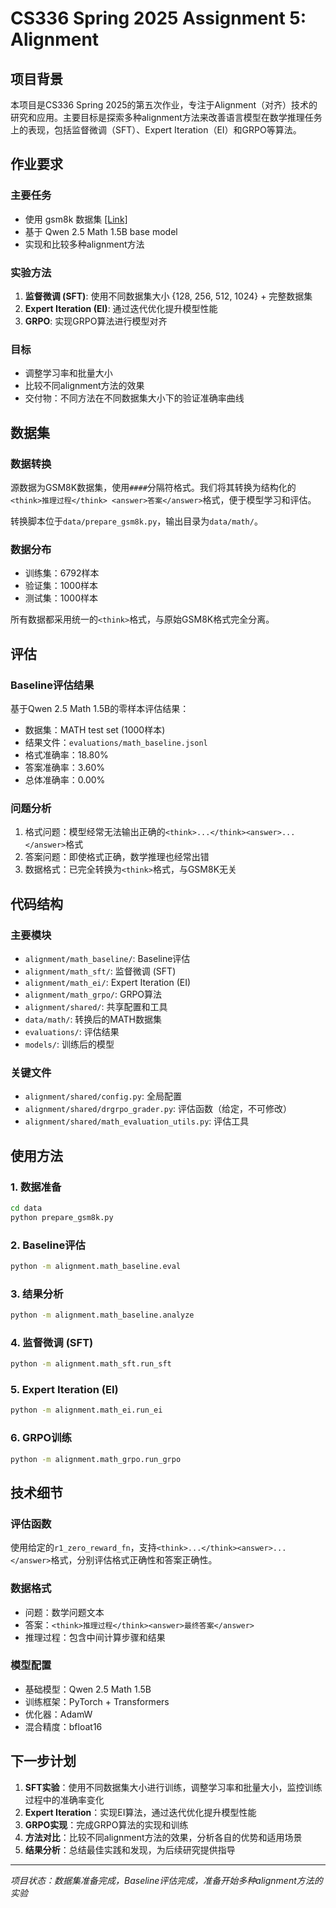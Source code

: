 # CS336 Spring 2025 Assignment 5: Alignment

## 项目背景

本项目是CS336 Spring 2025的第五次作业，专注于Alignment（对齐）技术的研究和应用。主要目标是探索多种alignment方法来改善语言模型在数学推理任务上的表现，包括监督微调（SFT）、Expert Iteration（EI）和GRPO等算法。

## 作业要求

### 主要任务
- 使用 gsm8k 数据集 [[Link]](https://huggingface.co/datasets/openai/gsm8k)
- 基于 Qwen 2.5 Math 1.5B base model
- 实现和比较多种alignment方法

### 实验方法
1. **监督微调 (SFT)**: 使用不同数据集大小 {128, 256, 512, 1024} + 完整数据集
2. **Expert Iteration (EI)**: 通过迭代优化提升模型性能
3. **GRPO**: 实现GRPO算法进行模型对齐

### 目标
- 调整学习率和批量大小
- 比较不同alignment方法的效果
- 交付物：不同方法在不同数据集大小下的验证准确率曲线

## 数据集

### 数据转换
源数据为GSM8K数据集，使用`####`分隔符格式。我们将其转换为结构化的`<think>推理过程</think> <answer>答案</answer>`格式，便于模型学习和评估。

转换脚本位于`data/prepare_gsm8k.py`，输出目录为`data/math/`。

### 数据分布
- 训练集：6792样本
- 验证集：1000样本  
- 测试集：1000样本

所有数据都采用统一的`<think>`格式，与原始GSM8K格式完全分离。

## 评估

### Baseline评估结果
基于Qwen 2.5 Math 1.5B的零样本评估结果：
- 数据集：MATH test set (1000样本)
- 结果文件：`evaluations/math_baseline.jsonl`
- 格式准确率：18.80%
- 答案准确率：3.60%
- 总体准确率：0.00%

### 问题分析
1. 格式问题：模型经常无法输出正确的`<think>...</think><answer>...</answer>`格式
2. 答案问题：即使格式正确，数学推理也经常出错
3. 数据格式：已完全转换为`<think>`格式，与GSM8K无关

## 代码结构

### 主要模块
- `alignment/math_baseline/`: Baseline评估
- `alignment/math_sft/`: 监督微调 (SFT)
- `alignment/math_ei/`: Expert Iteration (EI)
- `alignment/math_grpo/`: GRPO算法
- `alignment/shared/`: 共享配置和工具
- `data/math/`: 转换后的MATH数据集
- `evaluations/`: 评估结果
- `models/`: 训练后的模型

### 关键文件
- `alignment/shared/config.py`: 全局配置
- `alignment/shared/drgrpo_grader.py`: 评估函数（给定，不可修改）
- `alignment/shared/math_evaluation_utils.py`: 评估工具

## 使用方法

### 1. 数据准备
```bash
cd data
python prepare_gsm8k.py
```

### 2. Baseline评估
```bash
python -m alignment.math_baseline.eval
```

### 3. 结果分析
```bash
python -m alignment.math_baseline.analyze
```

### 4. 监督微调 (SFT)
```bash
python -m alignment.math_sft.run_sft
```

### 5. Expert Iteration (EI)
```bash
python -m alignment.math_ei.run_ei
```

### 6. GRPO训练
```bash
python -m alignment.math_grpo.run_grpo
```

## 技术细节

### 评估函数
使用给定的`r1_zero_reward_fn`，支持`<think>...</think><answer>...</answer>`格式，分别评估格式正确性和答案正确性。

### 数据格式
- 问题：数学问题文本
- 答案：`<think>推理过程</think><answer>最终答案</answer>`
- 推理过程：包含中间计算步骤和结果

### 模型配置
- 基础模型：Qwen 2.5 Math 1.5B
- 训练框架：PyTorch + Transformers
- 优化器：AdamW
- 混合精度：bfloat16

## 下一步计划

1. **SFT实验**：使用不同数据集大小进行训练，调整学习率和批量大小，监控训练过程中的准确率变化
2. **Expert Iteration**：实现EI算法，通过迭代优化提升模型性能
3. **GRPO实现**：完成GRPO算法的实现和训练
4. **方法对比**：比较不同alignment方法的效果，分析各自的优势和适用场景
5. **结果分析**：总结最佳实践和发现，为后续研究提供指导

---

*项目状态：数据集准备完成，Baseline评估完成，准备开始多种alignment方法的实验*

